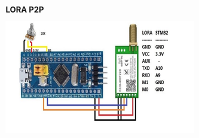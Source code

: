 ## LORA P2P

<img src="https://github.com/antonioescamezalvarez/Ejemplos-STM32/blob/main/Lora%20P2P/STM32TX.jpg" height="300" />
